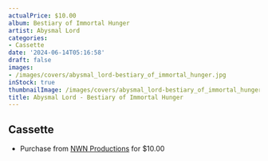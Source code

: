```yaml
---
actualPrice: $10.00
album: Bestiary of Immortal Hunger
artist: Abysmal Lord
categories:
- Cassette
date: '2024-06-14T05:16:58'
draft: false
images:
- /images/covers/abysmal_lord-bestiary_of_immortal_hunger.jpg
inStock: true
thumbnailImage: /images/covers/abysmal_lord-bestiary_of_immortal_hunger-thumb.jpg
title: Abysmal Lord - Bestiary of Immortal Hunger
---
```


## Cassette
* Purchase from [NWN Productions](http://shop.nwnprod.com/index.php?route=product/product&path=73&product_id=51236&sort=pd.name&order=ASC) for $10.00
